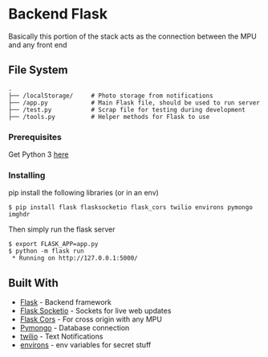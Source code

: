 # Backend Flask

Basically this portion of the stack acts as the connection between the MPU and any front end

## File System

```
.
├── /localStorage/     # Photo storage from notifications
├── /app.py            # Main Flask file, should be used to run server
├── /test.py           # Scrap file for testing during development
├── /tools.py          # Helper methods for Flask to use
```

### Prerequisites

Get Python 3 [here](https://www.python.org/download/releases/3.0/)

### Installing

pip install the following libraries (or in an env)

```shell
$ pip install flask flasksocketio flask_cors twilio environs pymongo imghdr
```

Then simply run the flask server

```
$ export FLASK_APP=app.py
$ python -m flask run
 * Running on http://127.0.0.1:5000/
```

## Built With

* [Flask](http://www.dropwizard.io/1.0.2/docs/) - Backend framework
* [Flask Socketio](https://flask-socketio.readthedocs.io/en/latest/) - Sockets for live web updates
* [Flask Cors](https://flask-cors.readthedocs.io/en/latest/) - For cross origin with any MPU
* [Pymongo](https://maven.apache.org/) - Database connection
* [twilio](https://www.twilio.com/) - Text Notifications
* [environs](https://pypi.org/project/environs/) - env variables for secret stuff
